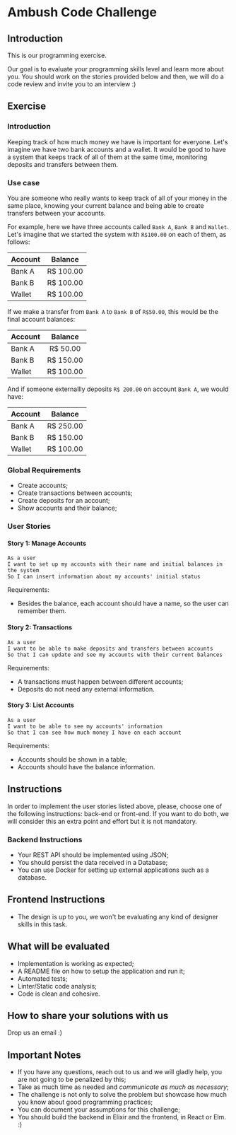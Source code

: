 # Ambush Code Challenge

## Introduction

This is our programming exercise.

Our goal is to evaluate your programming skills level and learn more about you. You should work on the stories provided below and then, we will do a code review and invite you to an interview :)

## Exercise

### Introduction

Keeping track of how much money we have is important for everyone.
Let's imagine we have two bank accounts and a wallet. It would be good to have a system that keeps track of all of them at the same time, monitoring deposits and transfers between them.

### Use case

You are someone who really wants to keep track of all of your money in the same place, knowing your current balance and being able to create transfers between your accounts.

For example, here we have three accounts called `Bank A`, `Bank B` and `Wallet`. Let's imagine that we started the system with `R$100.00` on each of them, as follows:

| Account |  Balance   |
| ------- | :--------: |
| Bank A  | R\$ 100.00 |
| Bank B  | R\$ 100.00 |
| Wallet  | R\$ 100.00 |

If we make a transfer from `Bank A` to `Bank B` of `R$50.00`, this would be the final account balances:

| Account |  Balance   |
| ------- | :--------: |
| Bank A  | R\$ 50.00  |
| Bank B  | R\$ 150.00 |
| Wallet  | R\$ 100.00 |

And if someone externallly deposits `R$ 200.00` on account `Bank A`, we would have:

| Account |  Balance   |
| ------- | :--------: |
| Bank A  | R\$ 250.00 |
| Bank B  | R\$ 150.00 |
| Wallet  | R\$ 100.00 |

### Global Requirements

- Create accounts;
- Create transactions between accounts;
- Create deposits for an account;
- Show accounts and their balance;

### User Stories

#### Story 1: Manage Accounts

```
As a user
I want to set up my accounts with their name and initial balances in the system
So I can insert information about my accounts' initial status
```

Requirements:

- Besides the balance, each account should have a name, so the user can remember them.

#### Story 2: Transactions

```
As a user
I want to be able to make deposits and transfers between accounts
So that I can update and see my accounts with their current balances
```

Requirements:

- A transactions must happen between different accounts;
- Deposits do not need any external information.

#### Story 3: List Accounts

```
As a user
I want to be able to see my accounts' information
So that I can see how much money I have on each account
```

Requirements:

- Accounts should be shown in a table;
- Accounts should have the balance information.

## Instructions

In order to implement the user stories listed above, please, choose one of the following instructions: back-end or front-end. If you want to do both, we will consider this an extra point and effort but it is not mandatory.

### Backend Instructions

- Your REST API should be implemented using JSON;
- You should persist the data received in a Database;
- You can use Docker for setting up external applications such as a database.

## Frontend Instructions

- The design is up to you, we won't be evaluating any kind of designer skills in this task.

## What will be evaluated

- Implementation is working as expected;
- A README file on how to setup the application and run it;
- Automated tests;
- Linter/Static code analysis;
- Code is clean and cohesive.

## How to share your solutions with us

Drop us an email :)

## Important Notes

- If you have any questions, reach out to us and we will gladly help, you are not going to be penalized by this;
- Take as much time as needed and _communicate as much as necessary_;
- The challenge is not only to solve the problem but showcase how much you know about good programming practices;
- You can document your assumptions for this challenge;
- You should build the backend in Elixir and the frontend, in React or Elm. :)
